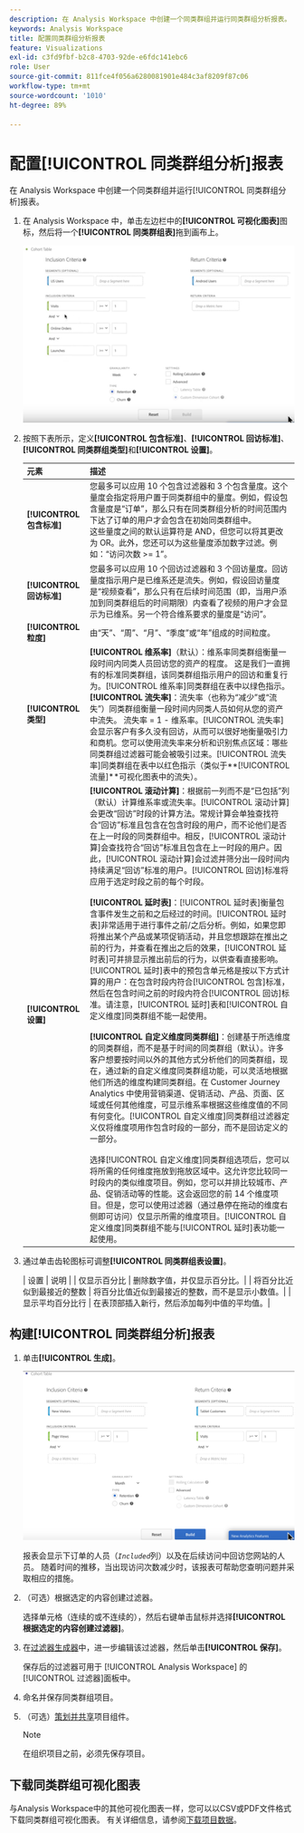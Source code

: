 ```yaml
---
description: 在 Analysis Workspace 中创建一个同类群组并运行同类群组分析报表。
keywords: Analysis Workspace
title: 配置同类群组分析报表
feature: Visualizations
exl-id: c3fd9fbf-b2c8-4703-92de-e6fdc141ebc6
role: User
source-git-commit: 811fce4f056a6280081901e484c3af8209f87c06
workflow-type: tm+mt
source-wordcount: '1010'
ht-degree: 89%

---
```


# 配置[!UICONTROL 同类群组分析]报表

在 Analysis Workspace 中创建一个同类群组并运行[!UICONTROL 同类群组分析]报表。

1. 在 Analysis Workspace 中，单击左边栏中的&#x200B;**[!UICONTROL 可视化图表]**&#x200B;图标，然后将一个&#x200B;**[!UICONTROL 同类群组表]**&#x200B;拖到画布上。

   ![显示包含条件和回访条件的示例同类群组表。](assets/cohort-table.png)

1. 按照下表所示，定义&#x200B;**[!UICONTROL 包含标准]**、**[!UICONTROL 回访标准]**、**[!UICONTROL 同类群组类型]**&#x200B;和&#x200B;**[!UICONTROL 设置]**。

   | 元素 | 描述 |
   |--- |--- |
   | **[!UICONTROL 包含标准]** | 您最多可以应用 10 个包含过滤器和 3 个包含量度。这个量度会指定将用户置于同类群组中的量度。例如，假设包含量度是“订单”，那么只有在同类群组分析的时间范围内下达了订单的用户才会包含在初始同类群组中。<br>这些量度之间的默认运算符是 AND，但您可以将其更改为 OR。此外，您还可以为这些量度添加数字过滤。例如：“访问次数 >= 1”。</br> |
   | **[!UICONTROL 回访标准]** | 您最多可以应用 10 个回访过滤器和 3 个回访量度。回访量度指示用户是已维系还是流失。例如，假设回访量度是“视频查看”，那么只有在后续时间范围（即，当用户添加到同类群组后的时间期限）内查看了视频的用户才会显示为已维系。另一个符合维系要求的量度是“访问”。 |
   | **[!UICONTROL 粒度]** | 由“天”、“周”、“月”、“季度”或“年”组成的时间粒度。 |
   | **[!UICONTROL 类型]** | **[!UICONTROL 维系率]**（默认）：维系率同类群组衡量一段时间内同类人员回访您的资产的程度。 这是我们一直拥有的标准同类群组，该同类群组指示用户的回访和重复行为。[!UICONTROL 维系率]同类群组在表中以绿色指示。<br>**[!UICONTROL 流失率&#x200B;]**：流失率（也称为“减少”或“流失”）同类群组衡量一段时间内同类人员如何从您的资产中流失。 流失率 = 1 - 维系率。[!UICONTROL 流失率]会显示客户有多久没有回访，从而可以很好地衡量吸引力和商机。您可以使用流失率来分析和识别焦点区域：哪些同类群组过滤器可能会被吸引过来。[!UICONTROL 流失率]同类群组在表中以红色指示（类似于**[!UICONTROL &#x200B;流量&#x200B;]**可视化图表中的流失）。</br> |
   | **[!UICONTROL 设置]** | **[!UICONTROL 滚动计算]**：根据前一列而不是“已包括”列（默认）计算维系率或流失率。[!UICONTROL 滚动计算]会更改“回访”时段的计算方法。常规计算会单独查找符合“回访”标准且包含在包含时段的用户，而不论他们是否在上一时段的同类群组中。相反，[!UICONTROL 滚动计算]会查找符合“回访”标准且包含在上一时段的用户。因此，[!UICONTROL 滚动计算]会过滤并筛分出一段时间内持续满足“回访”标准的用户。[!UICONTROL 回访]标准将应用于选定时段之前的每个时段。</br><br>**[!UICONTROL 延时表&#x200B;]**：[!UICONTROL 延时表]衡量包含事件发生之前和之后经过的时间。[!UICONTROL 延时表]非常适用于进行事件之前/之后分析。例如，如果您即将推出某个产品或某项促销活动，并且您想跟踪在推出之前的行为，并查看在推出之后的效果，[!UICONTROL 延时表]可并排显示推出前后的行为，以供查看直接影响。[!UICONTROL 延时]表中的预包含单元格是按以下方式计算的用户：在包含时段内符合[!UICONTROL 包含]标准，然后在包含时间之前的时段内符合[!UICONTROL 回访]标准。请注意，[!UICONTROL 延时]表和[!UICONTROL 自定义维度]同类群组不能一起使用。</br><br>**[!UICONTROL 自定义维度同类群组]**：创建基于所选维度的同类群组，而不是基于时间的同类群组（默认）。许多客户想要按时间以外的其他方式分析他们的同类群组，现在，通过新的自定义维度同类群组功能，可以灵活地根据他们所选的维度构建同类群组。在 Customer Journey Analytics 中使用营销渠道、促销活动、产品、页面、区域或任何其他维度，可显示维系率根据这些维度值的不同有何变化。[!UICONTROL 自定义维度]同类群组过滤器定义仅将维度项用作包含时段的一部分，而不是回访定义的一部分。</br><br>选择[!UICONTROL 自定义维度]同类群组选项后，您可以将所需的任何维度拖放到拖放区域中。这允许您比较同一时段内的类似维度项目。例如，您可以并排比较城市、产品、促销活动等的性能。这会返回您的前 14 个维度项目。但是，您可以使用过滤器（通过悬停在拖动的维度右侧即可访问）仅显示所需的维度项目。[!UICONTROL 自定义维度]同类群组不能与[!UICONTROL 延时]表功能一起使用。</br> |

1. 通过单击齿轮图标可调整&#x200B;**[!UICONTROL 同类群组表设置]**。

   | 设置 | 说明 |
| 仅显示百分比 | 删除数字值，并仅显示百分比。|
| 将百分比近似到最接近的整数 | 将百分比值近似到最接近的整数，而不是显示小数值。|
| 显示平均百分比行 | 在表顶部插入新行，然后添加每列中值的平均值。|

## 构建[!UICONTROL 同类群组分析]报表

1. 单击&#x200B;**[!UICONTROL 生成]**。

   ![显示选定包含条件和回访条件的同类群组表视图。 单击“生成”。](assets/cohort-report.png)

   报表会显示下订单的人员（*`Included`*&#x200B;列）以及在后续访问中回访您网站的人员。 随着时间的推移，当出现访问次数减少时，该报表可帮助您查明问题并采取相应的措施。
1. （可选）根据选定的内容创建过滤器。

   选择单元格（连续的或不连续的），然后右键单击鼠标并选择&#x200B;**[!UICONTROL 根据选定的内容创建过滤器]**。

1. 在[过滤器生成器](/help/components/filters/filter-builder.md)中，进一步编辑该过滤器，然后单击&#x200B;**[!UICONTROL 保存]**。

   保存后的过滤器可用于 [!UICONTROL Analysis Workspace] 的[!UICONTROL 过滤器]面板中。
1. 命名并保存同类群组项目。
1. （可选）[策划并共享](/help/analysis-workspace/curate-share/curate.md)项目组件。

   >[!NOTE]
   >
   >在组织项目之前，必须先保存项目。

## 下载同类群组可视化图表

与Analysis Workspace中的其他可视化图表一样，您可以以CSV或PDF文件格式下载同类群组可视化图表。 有关详细信息，请参阅[下载项目数据](/help/analysis-workspace/export/download-send.md)。